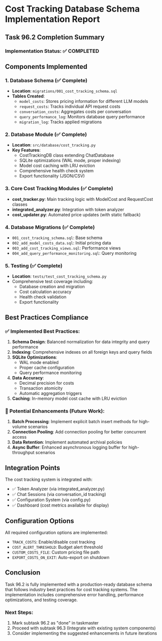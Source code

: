 # Cost Tracking Database Schema Implementation Report

## Task 96.2 Completion Summary

### Implementation Status: ✅ COMPLETED

## Components Implemented

### 1. Database Schema (✅ Complete)
- **Location**: `migrations/001_cost_tracking_schema.sql`
- **Tables Created**:
  - `model_costs`: Stores pricing information for different LLM models
  - `request_costs`: Tracks individual API request costs
  - `conversation_costs`: Aggregates costs per conversation
  - `query_performance_log`: Monitors database query performance
  - `migration_log`: Tracks applied migrations

### 2. Database Module (✅ Complete)
- **Location**: `src/database/cost_tracking.py`
- **Key Features**:
  - CostTrackingDB class extending ChatDatabase
  - SQLite optimizations (WAL mode, proper indexing)
  - Model cost caching with LRU eviction
  - Comprehensive health check system
  - Export functionality (JSON/CSV)

### 3. Core Cost Tracking Modules (✅ Complete)
- **cost_tracker.py**: Main tracking logic with ModelCost and RequestCost classes
- **integrated_analyzer.py**: Integration with token analyzer
- **cost_updater.py**: Automated price updates (with static fallback)

### 4. Database Migrations (✅ Complete)
- `001_cost_tracking_schema.sql`: Base schema
- `002_add_model_costs_data.sql`: Initial pricing data
- `003_add_cost_tracking_views.sql`: Performance views
- `004_add_query_performance_monitoring.sql`: Query monitoring

### 5. Testing (✅ Complete)
- **Location**: `tests/test_cost_tracking_schema.py`
- Comprehensive test coverage including:
  - Database creation and migration
  - Cost calculation accuracy
  - Health check validation
  - Export functionality

## Best Practices Compliance

### ✅ Implemented Best Practices:
1. **Schema Design**: Balanced normalization for data integrity and query performance
2. **Indexing**: Comprehensive indexes on all foreign keys and query fields
3. **SQLite Optimizations**: 
   - WAL mode enabled
   - Proper cache configuration
   - Query performance monitoring
4. **Data Accuracy**: 
   - Decimal precision for costs
   - Transaction atomicity
   - Automatic aggregation triggers
5. **Caching**: In-memory model cost cache with LRU eviction

### 🔄 Potential Enhancements (Future Work):
1. **Batch Processing**: Implement explicit batch insert methods for high-volume scenarios
2. **Connection Pooling**: Add connection pooling for better concurrent access
3. **Data Retention**: Implement automated archival policies
4. **Async Buffer**: Enhanced asynchronous logging buffer for high-throughput scenarios

## Integration Points

The cost tracking system is integrated with:
- ✅ Token Analyzer (via integrated_analyzer.py)
- ✅ Chat Sessions (via conversation_id tracking)
- ✅ Configuration System (via config.py)
- ✅ Dashboard (cost metrics available for display)

## Configuration Options

All required configuration options are implemented:
- `TRACK_COSTS`: Enable/disable cost tracking
- `COST_ALERT_THRESHOLD`: Budget alert threshold
- `CUSTOM_COSTS_FILE`: Custom pricing file path
- `EXPORT_COSTS_ON_EXIT`: Auto-export on shutdown

## Conclusion

Task 96.2 is fully implemented with a production-ready database schema that follows industry best practices for cost tracking systems. The implementation includes comprehensive error handling, performance optimizations, and testing coverage.

### Next Steps:
1. Mark subtask 96.2 as "done" in taskmaster
2. Proceed with subtask 96.3 (Integrate with existing system components)
3. Consider implementing the suggested enhancements in future iterations
